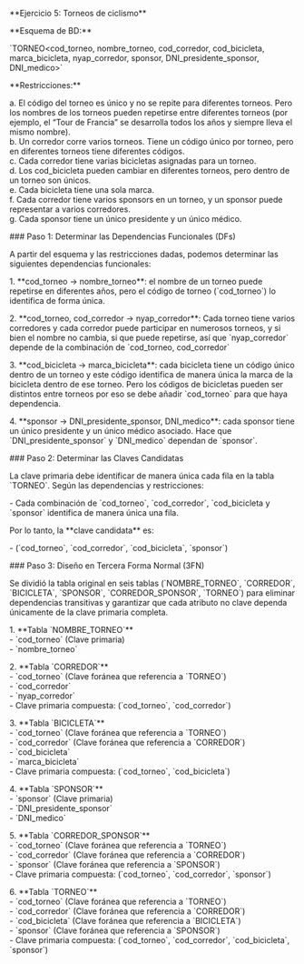 \*\*Ejercicio 5: Torneos de ciclismo\*\*

\*\*Esquema de BD:\*\*

\`TORNEO\<cod\_torneo, nombre\_torneo, cod\_corredor, cod\_bicicleta, marca\_bicicleta, nyap\_corredor, sponsor, DNI\_presidente\_sponsor, DNI\_medico\>\`

\*\*Restricciones:\*\*

a. El código del torneo es único y no se repite para diferentes torneos. Pero los nombres de los torneos pueden repetirse entre diferentes torneos (por ejemplo, el “Tour de Francia” se desarrolla todos los años y siempre lleva el mismo nombre).  
b. Un corredor corre varios torneos. Tiene un código único por torneo, pero en diferentes torneos tiene diferentes códigos.  
c. Cada corredor tiene varias bicicletas asignadas para un torneo.  
d. Los cod\_bicicleta pueden cambiar en diferentes torneos, pero dentro de un torneo son únicos.  
e. Cada bicicleta tiene una sola marca.  
f. Cada corredor tiene varios sponsors en un torneo, y un sponsor puede representar a varios corredores.  
g. Cada sponsor tiene un único presidente y un único médico.

\#\#\# Paso 1: Determinar las Dependencias Funcionales (DFs)

A partir del esquema y las restricciones dadas, podemos determinar las siguientes dependencias funcionales:

1\. \*\*cod\_torneo → nombre\_torneo\*\*: el nombre de un torneo puede repetirse en diferentes años, pero el código de torneo (\`cod\_torneo\`) lo identifica de forma única.

2\. \*\*cod\_torneo, cod\_corredor → nyap\_corredor\*\*: Cada torneo tiene varios corredores y cada corredor puede participar en numerosos torneos, y si bien el nombre no cambia, si que puede repetirse, así que \`nyap\_corredor\` depende de la combinación de \`cod\_torneo, cod\_corredor\`

3\. \*\*cod\_bicicleta → marca\_bicicleta\*\*: cada bicicleta tiene un código único dentro de un torneo y este código identifica de manera única la marca de la bicicleta dentro de ese torneo. Pero los códigos de bicicletas pueden ser distintos entre torneos por eso se debe añadir \`cod\_torneo\` para que haya dependencia.

4\. \*\*sponsor → DNI\_presidente\_sponsor, DNI\_medico\*\*: cada sponsor tiene un único presidente y un único médico asociado. Hace que \`DNI\_presidente\_sponsor\` y \`DNI\_medico\` dependan de \`sponsor\`.

\#\#\# Paso 2: Determinar las Claves Candidatas

La clave primaria debe identificar de manera única cada fila en la tabla \`TORNEO\`. Según las dependencias y restricciones:

\- Cada combinación de \`cod\_torneo\`, \`cod\_corredor\`, \`cod\_bicicleta y \`sponsor\` identifica de manera única una fila.

Por lo tanto, la \*\*clave candidata\*\* es:

\- (\`cod\_torneo\`, \`cod\_corredor\`, \`cod\_bicicleta\`, \`sponsor\`)

\#\#\# Paso 3: Diseño en Tercera Forma Normal (3FN)

Se dividió la tabla original en seis tablas (\`NOMBRE\_TORNEO\`, \`CORREDOR\`, \`BICICLETA\`, \`SPONSOR\`, \`CORREDOR\_SPONSOR\`, \`TORNEO\`) para eliminar dependencias transitivas y garantizar que cada atributo no clave dependa únicamente de la clave primaria completa.

1\. \*\*Tabla \`NOMBRE\_TORNEO\`\*\*  
   \- \`cod\_torneo\` (Clave primaria)  
   \- \`nombre\_torneo\`

2\. \*\*Tabla \`CORREDOR\`\*\*  
   \- \`cod\_torneo\` (Clave foránea que referencia a \`TORNEO\`)  
   \- \`cod\_corredor\`  
   \- \`nyap\_corredor\`  
   \- Clave primaria compuesta: (\`cod\_torneo\`, \`cod\_corredor\`)

3\. \*\*Tabla \`BICICLETA\`\*\*  
   \- \`cod\_torneo\` (Clave foránea que referencia a \`TORNEO\`)  
   \- \`cod\_corredor\` (Clave foránea que referencia a \`CORREDOR\`)  
   \- \`cod\_bicicleta\`  
   \- \`marca\_bicicleta\`  
   \- Clave primaria compuesta: (\`cod\_torneo\`, \`cod\_bicicleta\`)

4\. \*\*Tabla \`SPONSOR\`\*\*  
   \- \`sponsor\` (Clave primaria)  
   \- \`DNI\_presidente\_sponsor\`  
   \- \`DNI\_medico\`

5\. \*\*Tabla \`CORREDOR\_SPONSOR\`\*\*  
   \- \`cod\_torneo\` (Clave foránea que referencia a \`TORNEO\`)  
   \- \`cod\_corredor\` (Clave foránea que referencia a \`CORREDOR\`)  
   \- \`sponsor\` (Clave foránea que referencia a \`SPONSOR\`)  
   \- Clave primaria compuesta: (\`cod\_torneo\`, \`cod\_corredor\`, \`sponsor\`)

6\. \*\*Tabla \`TORNEO\`\*\*  
   \- \`cod\_torneo\` (Clave foránea que referencia a \`TORNEO\`)  
   \- \`cod\_corredor\` (Clave foránea que referencia a \`CORREDOR\`)  
   \- \`cod\_bicicleta\` (Clave foránea que referencia a \`BICICLETA\`)  
   \- \`sponsor\` (Clave foránea que referencia a \`SPONSOR\`)  
   \- Clave primaria compuesta: (\`cod\_torneo\`, \`cod\_corredor\`, \`cod\_bicicleta\`, \`sponsor\`)

